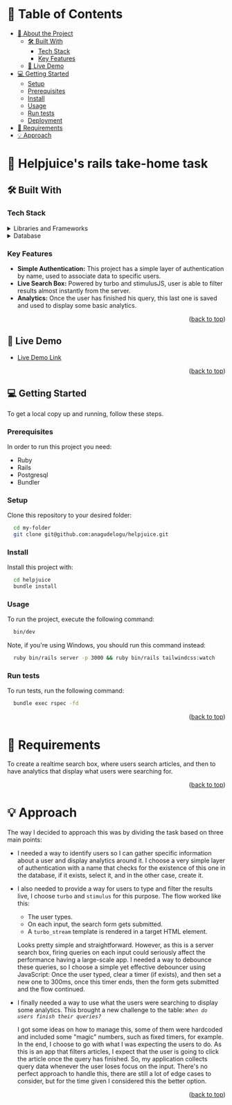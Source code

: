 <a name="readme-top"></a>

<!-- TABLE OF CONTENTS -->

# 📗 Table of Contents

- [📖 About the Project](#about-project)
  - [🛠 Built With](#built-with)
    - [Tech Stack](#tech-stack)
    - [Key Features](#key-features)
  - [🚀 Live Demo](#live-demo)
- [💻 Getting Started](#getting-started)
  - [Setup](#setup)
  - [Prerequisites](#prerequisites)
  - [Install](#install)
  - [Usage](#usage)
  - [Run tests](#run-tests)
  - [Deployment](#triangular_flag_on_post-deployment)
- [📜 Requirements](#requirements)
- [💡 Approach](#approach)
<!-- PROJECT DESCRIPTION -->

# 📖 Helpjuice's rails take-home task <a name="about-project"></a>

## 🛠 Built With <a name="built-with"></a>

### Tech Stack <a name="tech-stack"></a>

<details>
  <summary>Libraries and Frameworks</summary>
  <ul>
    <li><a href="https://rubyonrails.org/">Ruby on Rails</a></li>
    <li><a href="https://tailwindcss.com/">Tailwindcss</a></li>
    <li><a href="https://relishapp.com/rspec/rspec-rails/docs">Rspec</a></li>
    <li><a href="https://turbo.hotwired.dev/">Hotwired Turbo</a></li>
    <li><a href="https://stimulus.hotwired.dev/">StimulusJS</a></li>

  </ul>
</details>

<details>
<summary>Database</summary>
  <ul>
    <li><a href="https://www.postgresql.org/">PostgreSQL</a></li>
  </ul>
</details>

<!-- Features -->

### Key Features <a name="key-features"></a>

- **Simple Authentication:** This project has a simple layer of authentication by name, used to associate data to specific users.
- **Live Search Box:** Powered by turbo and stimulusJS, user is able to filter results almost instantly from the server.
- **Analytics:** Once the user has finished his query, this last one is saved and used to display some basic analytics.

<p align="right">(<a href="#readme-top">back to top</a>)</p>

<!-- LIVE DEMO -->

## 🚀 Live Demo <a name="live-demo"></a>

- [Live Demo Link](https://helpjuice-searchbox.fly.dev/)

<p align="right">(<a href="#readme-top">back to top</a>)</p>

<!-- GETTING STARTED -->

## 💻 Getting Started <a name="getting-started"></a>

To get a local copy up and running, follow these steps.

### Prerequisites

In order to run this project you need:

- Ruby
- Rails
- Postgresql
- Bundler

### Setup

Clone this repository to your desired folder:

```sh
  cd my-folder
  git clone git@github.com:anagudelogu/helpjuice.git
```

### Install

Install this project with:

```sh
  cd helpjuice
  bundle install
```

### Usage

To run the project, execute the following command:

```sh
  bin/dev
```

Note, if you're using Windows, you should run this command instead:

```sh
  ruby bin/rails server -p 3000 && ruby bin/rails tailwindcss:watch
```

### Run tests

To run tests, run the following command:

```sh
  bundle exec rspec -fd
```

<p align="right">(<a href="#readme-top">back to top</a>)</p>

<!-- Requirements -->

# 📜 Requirements <a name="requirements"></a>

To create a realtime search box, where users search articles, and then to have analytics that display what users were searching for.

<p align="right">(<a href="#readme-top">back to top</a>)</p>

<!-- Approach -->

# 💡 Approach <a name="approach"></a>

The way I decided to approach this was by dividing the task based on three main points:

- I needed a way to identify users so I can gather specific information about a user and display analytics around it. I choose a very simple layer of authentication with a name that checks for the existence of this one in the database, if it exists, select it, and in the other case, create it.

- I also needed to provide a way for users to type and filter the results live, I choose `turbo` and `stimulus` for this purpose. The flow worked like this:

  - The user types.
  - On each input, the search form gets submitted.
  - A `turbo_stream` template is rendered in a target HTML element.

  Looks pretty simple and straightforward. However, as this is a server search box, firing queries on each input could seriously affect the performance having a large-scale app. I needed a way to debounce these queries, so I choose a simple yet effective debouncer using JavaScript: Once the user typed, clear a timer (if exists), and then set a new one to 300ms, once this timer ends, then the form gets submitted and the flow continued.

- I finally needed a way to use what the users were searching to display some analytics. This brought a new challenge to the table: _`When do users finish their queries?`_

  I got some ideas on how to manage this, some of them were hardcoded and included some "magic" numbers, such as fixed timers, for example. In the end, I choose to go with what I was expecting the users to do. As this is an app that filters articles, I expect that the user is going to click the article once the query has finished. So, my application collects query data whenever the user loses focus on the input. There's no perfect approach to handle this, there are still a lot of edge cases to consider, but for the time given I considered this the better option.

<p align="right">(<a href="#readme-top">back to top</a>)</p>
